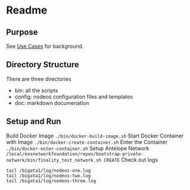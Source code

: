 # Readme

## Purpose  
See [Use Cases](doc/use-cases-private-network.md) for background.

## Directory Structure
There are three directories
- bin: all the scripts
- config: nodeos configuration files and templates
- doc: markdown documenation

## Setup and Run

Build Docker Image
`./bin/docker-build-image.sh`
Start Docker Container with Image
`./bin/docker-create-container.sh`
Enter the Container
`./bin/docker-enter-container.sh`
Setup Antelope Network
`/local/eosnetworkfoundation/repos/bootstrap-private-network/bin/finality_test_network.sh CREATE`
Check out logs
```
tail /bigata1/log/nodeos-one.log
tail /bigata1/log/nodeos-two.log
tail /bigata1/log/nodeos-three.log
```
